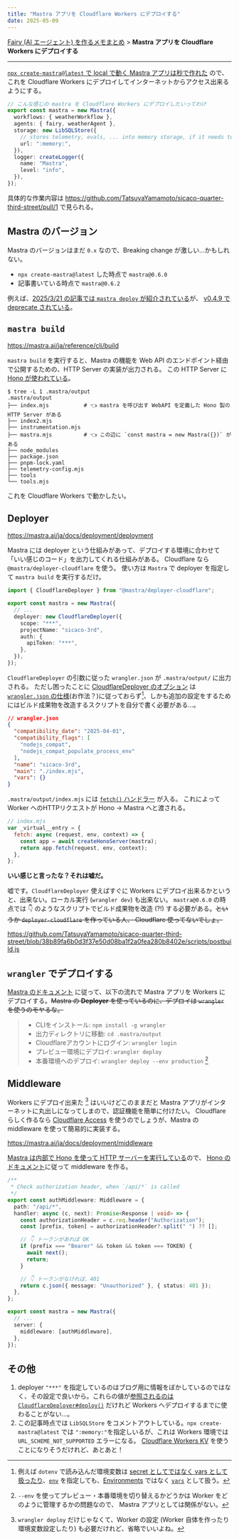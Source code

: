 ```yaml
---
title: "Mastra アプリを Cloudflare Workers にデプロイする"
date: 2025-05-09
---
```


[Fairy (AI エージェント) を作るメモまとめ](./ai-agent-fairy-making) > **Mastra アプリを Cloudflare Workers にデプロイする**

---

[`npx create-mastra@latest` で local で動く Mastra アプリは秒で作れた](https://mastra.ai/ja/docs/getting-started/installation) ので、これを Cloudflare Workers にデプロイしてインターネットからアクセス出来るようにする。

```ts
// こんな感じの mastra を Cloudflare Workers にデプロイしたいってわけ
export const mastra = new Mastra({
  workflows: { weatherWorkflow },
  agents: { fairy, weatherAgent },
  storage: new LibSQLStore({
    // stores telemetry, evals, ... into memory storage, if it needs to persist, change to file:../mastra.db
    url: ":memory:",
  }),
  logger: createLogger({
    name: "Mastra",
    level: "info",
  }),
});
```

具体的な作業内容は https://github.com/TatsuyaYamamoto/sicaco-quarter-third-street/pull/1 で見られる。

## Mastra のバージョン

Mastra のバージョンはまだ `0.x` なので、Breaking change が激しい...かもしれない。

- `npx create-mastra@latest` した時点で `mastra@0.6.0`
- 記事書いている時点で `mastra@0.6.2`

例えば、[2025/3/21 の記事では `mastra deploy` が紹介されている](https://dev.classmethod.jp/articles/mastra-cloudflare/#%25E3%2583%2587%25E3%2583%2597%25E3%2583%25AD%25E3%2582%25A4%25E8%25A8%25AD%25E5%25AE%259A%25E3%2581%25A8%25E5%25AE%259F%25E8%25A1%258C:~:text=%E4%BB%A5%E4%B8%8B%E3%81%AE%E3%82%B3%E3%83%9E%E3%83%B3%E3%83%88%E3%82%99%E3%81%A6%E3%82%99%E3%83%86%E3%82%99%E3%83%95%E3%82%9A%E3%83%AD%E3%82%A4%E3%82%92%E5%AE%9F%E8%A1%8C%E3%81%97%E3%81%BE%E3%81%99%E3%80%82)が、
[v0.4.9 で deprecate されている](https://github.com/mastra-ai/mastra/blob/mastra%400.4.9/packages/cli/src/index.ts#L187)。

## `mastra build`

https://mastra.ai/ja/reference/cli/build

`mastra build` を実行すると、Mastra の機能を Web API のエンドポイント経由で公開するための、HTTP Server の実装が出力される。
この HTTP Server に [Hono が使われている](https://mastra.ai/ja/docs/deployment/server#:~:text=mastra%E3%81%AFhono%20%E3%82%92%E5%9F%BA%E7%9B%A4%E3%81%A8%E3%81%AA%E3%82%8Bhttp%E3%82%B5%E3%83%BC%E3%83%8F%E3%82%99%E3%83%BC%E3%83%95%E3%83%AC%E3%83%BC%E3%83%A0%E3%83%AF%E3%83%BC%E3%82%AF%E3%81%A8%E3%81%97%E3%81%A6%E4%BD%BF%E7%94%A8%E3%81%97%E3%81%A6%E3%81%84%E3%81%BE%E3%81%99%E3%80%82)。

```shell
$ tree -L 1 .mastra/output
.mastra/output
├── index.mjs           # 👈️ mastra を呼び出す WebAPI を定義した Hono 製の HTTP Server がある
├── index2.mjs
├── instrumentation.mjs
├── mastra.mjs          # 👈️ この辺に `const mastra = new Mastra({})` がある
├── node_modules
├── package.json
├── pnpm-lock.yaml
├── telemetry-config.mjs
├── tools
└── tools.mjs
```

これを Cloudflare Workers で動かしたい。

## Deployer

https://mastra.ai/ja/docs/deployment/deployment

Mastra には deployer という仕組みがあって、デプロイする環境に合わせて「いい感じのコード」を出力してくれる仕組みがある。
Cloudflare なら `@mastra/deployer-cloudflare` を使う。
使い方は `Mastra` で deployer を指定して `mastra build` を実行するだけ。

```ts
import { CloudflareDeployer } from "@mastra/deployer-cloudflare";

export const mastra = new Mastra({
  // ...
  deployer: new CloudflareDeployer({
    scope: "***",
    projectName: "sicaco-3rd",
    auth: {
      apiToken: "***",
    },
  }),
});
```

`CloudflareDeployer` の引数に従った `wrangler.json` が `.mastra/output/` に出力される。
ただし困ったことに [CloudflareDeployer のオプション](https://mastra.ai/ja/reference/cli/build) は [`wrangler.json` の仕様](https://developers.cloudflare.com/workers/wrangler/configuration/)(お作法？)に従っておらず[^1]、しかも追加の設定をするためにはビルド成果物を改造するスクリプトを自分で書く必要がある...。

```json
// wrangler.json
{
  "compatibility_date": "2025-04-01",
  "compatibility_flags": [
    "nodejs_compat",
    "nodejs_compat_populate_process_env"
  ],
  "name": "sicaco-3rd",
  "main": "./index.mjs",
  "vars": {}
}
```

`.mastra/output/index.mjs` には [`fetch()` ハンドラー](https://developers.cloudflare.com/workers/runtime-apis/handlers/fetch/) が入る。
これによって Worker へのHTTPリクエストが Hono -> Mastra へと渡される。

```js
// index.mjs
var _virtual__entry = {
  fetch: async (request, env, context) => {
    const app = await createHonoServer(mastra);
    return app.fetch(request, env, context);
  },
};
```

**いい感じと言ったな？それは嘘だ。**

嘘です。`CloudflareDeployer` 使えばすぐに Workers にデプロイ出来るかというと、出来ない。ローカル実行 (`wrangler dev`) も出来ない。
`mastra@0.6.0` の時点では 👇️ のようなスクリプトでビルド成果物を改造 (?!) する必要がある。~~というか `deployer-cloudflare` を作っている人、 Cloudflare 使ってないでしょ。~~

https://github.com/TatsuyaYamamoto/sicaco-quarter-third-street/blob/38b89fa6b0d3f37e50d08ba1f2a0fea280b8402e/scripts/postbuild.js

## `wrangler` でデプロイする

[Mastra のドキュメント](https://mastra.ai/ja/reference/deployer/cloudflare) に従って、以下の流れで Mastra アプリを Workers にデプロイする。~~Mastra の **Deployer** を使っているのに、デプロイは `wrangler` を使うのモヤるな。~~

> - CLIをインストール: `npm install -g wrangler`
> - 出力ディレクトリに移動: `cd .mastra/output`
> - Cloudflareアカウントにログイン: `wrangler login`
> - プレビュー環境にデプロイ: `wrangler deploy`
> - 本番環境へのデプロイ: `wrangler deploy --env production` [^2]

## Middleware

Workers にデプロイ出来た [^3] はいいけどこのままだと Mastra アプリがインターネットに丸出しになってしまので、認証機能を簡単に付けたい。
Cloudflare らしく作るなら [Cloudflare Access](https://developers.cloudflare.com/cloudflare-one/policies/access/) を使うのでしょうが、Mastra の middleware を使って簡易的に実装する。

https://mastra.ai/ja/docs/deployment/middleware

[Mastra は内部で Hono を使って HTTP サーバーを実行している](https://mastra.ai/ja/docs/deployment/server#:~:text=mastra%E3%81%AFhono%20%E3%82%92%E5%9F%BA%E7%9B%A4%E3%81%A8%E3%81%AA%E3%82%8Bhttp%E3%82%B5%E3%83%BC%E3%83%8F%E3%82%99%E3%83%BC%E3%83%95%E3%83%AC%E3%83%BC%E3%83%A0%E3%83%AF%E3%83%BC%E3%82%AF%E3%81%A8%E3%81%97%E3%81%A6%E4%BD%BF%E7%94%A8%E3%81%97%E3%81%A6%E3%81%84%E3%81%BE%E3%81%99%E3%80%82)ので、
[Hono のドキュメント](https://hono.dev/docs/guides/middleware)に従って middleware を作る。

```ts
/**
 * Check authorization header, when `/api/*` is called
 */
export const authMiddleware: Middleware = {
  path: "/api/*",
  handler: async (c, next): Promise<Response | void> => {
    const authorizationHeader = c.req.header("Authorization");
    const [prefix, token] = authorizationHeader?.split(" ") ?? [];

    // 👇️ トークンがあれば OK
    if (prefix === "Bearer" && token && token === TOKEN) {
      await next();
      return;
    }

    // 👇️ トークンがなければ、401
    return c.json({ message: "Unauthorized" }, { status: 401 });
  },
};
```

```ts
export const mastra = new Mastra({
  // ...
  server: {
    middleware: [authMiddleware],
  },
});
```

## その他

1. deployer `"***"` を指定しているのはブログ用に情報をぼかしているのではなく、その設定で良いから。これらの値が[参照されるのは `CloudflareDeployer#deploy()`](https://github.com/mastra-ai/mastra/blob/mastra%400.6.2/deployers/cloudflare/src/index.ts#L173C9-L173C15) だけれど Workers へデプロイするまでに使わることがない...。
2. この記事時点では `LibSQLStore` をコメントアウトしている。`npx create-mastra@latest` では `":memory:"`を指定しいるが、これは Workers 環境では`URL_SCHEME_NOT_SUPPORTED` エラーになる。 [Cloudflare Workers KV](https://mastra.ai/ja/reference/storage/cloudflare) を使うことになりそうだけれど、あとあと！

[^1]: 例えば `dotenv` で読み込んだ環境変数は [secret としてではなく vars として扱ったり](https://developers.cloudflare.com/workers/configuration/environment-variables/#compare-secrets-and-environment-variables)、[`env`](https://mastra.ai/ja/reference/deployer/cloudflare#%E3%83%91%E3%83%A9%E3%83%A1%E3%83%BC%E3%82%BF) を指定しても、[Environments](https://developers.cloudflare.com/workers/wrangler/environments/) ではなく [`vars`](https://developers.cloudflare.com/workers/wrangler/configuration/#non-inheritable-keys) として扱う。

[^2]: `--env` を使ってプレビュー・本番環境を切り替えるかどうかは Worker をどのように管理するかの問題なので、 Mastra アプリとしては関係がない。

[^3]: `wrangler deploy` だけじゃなくて、Worker の設定 (Worker 自体を作ったり環境変数設定したり) も必要だけれど、省略でいいよね。
